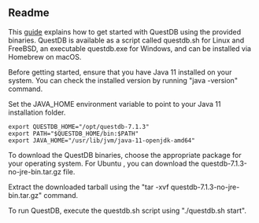 
## Readme

This [guide](https://questdb.io/docs/get-started/binaries/) explains how to get started with QuestDB using the provided binaries. QuestDB is available as a script called questdb.sh for Linux and FreeBSD, an executable questdb.exe for Windows, and can be installed via Homebrew on macOS.

Before getting started, ensure that you have Java 11 installed on your system. You can check the installed version by running "java -version" command. 

Set the JAVA_HOME environment variable to point to your Java 11 installation folder.

```
export QUESTDB_HOME="/opt/questdb-7.1.3"
export PATH="$QUESTDB_HOME/bin:$PATH"
export JAVA_HOME="/usr/lib/jvm/java-11-openjdk-amd64"
```

To download the QuestDB binaries, choose the appropriate package for your operating system. For Ubuntu , you can download the questdb-7.1.3-no-jre-bin.tar.gz file. 

Extract the downloaded tarball using the "tar -xvf questdb-7.1.3-no-jre-bin.tar.gz" command.

To run QuestDB, execute the questdb.sh script using "./questdb.sh start".
